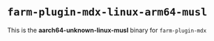# `farm-plugin-mdx-linux-arm64-musl`

This is the **aarch64-unknown-linux-musl** binary for `farm-plugin-mdx`
